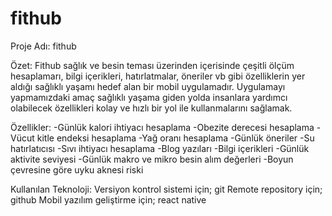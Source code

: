 # fithub

Proje Adı: fithub

Özet: 
Fithub sağlık ve besin teması üzerinden içerisinde çeşitli ölçüm hesaplamarı, bilgi içerikleri, hatırlatmalar, öneriler vb gibi özelliklerin yer aldığı sağlıklı yaşamı hedef alan bir mobil uygulamadır. Uygulamayı yapmamızdaki amaç sağlıklı yaşama giden yolda insanlara yardımcı olabilecek özellikleri kolay ve hızlı bir yol ile  kullanmalarını sağlamak.  

Özellikler:
-Günlük kalori ihtiyacı hesaplama
-Obezite derecesi hesaplama
-Vücut kitle endeksi hesaplama
-Yağ oranı hesaplama
-Günlük öneriler
-Su hatırlatıcısı
-Sıvı ihtiyacı hesaplama
-Blog yazıları
-Bilgi içerikleri
-Günlük aktivite seviyesi
-Günlük makro ve mikro besin alım değerleri
-Boyun çevresine göre uyku aknesi riski

Kullanılan Teknoloji:
Versiyon kontrol sistemi için; git 
Remote repository için; github
Mobil yazılım geliştirme için; react native  


